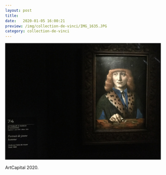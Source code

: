 ```yaml
---
layout: post
title:  
date:   2020-01-05 16:00:21
preview: /img/collection-de-vinci/IMG_1635.JPG
category: collection-de-vinci
---
```


![Picture 1](/img/collection-de-vinci/IMG_1635.JPG) 


ArtCapital 2020.


